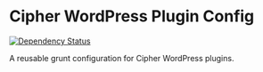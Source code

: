 # Cipher WordPress Plugin Config

[![Dependency Status](https://david-dm.org/wpcipher/cipher-plugin-config.svg)](https://david-dm.org/wpcipher/cipher-plugin-config)

A reusable grunt configuration for Cipher WordPress plugins.
